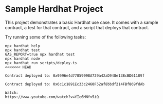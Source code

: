 # Sample Hardhat Project

This project demonstrates a basic Hardhat use case. It comes with a sample contract, a test for that contract, and a script that deploys that contract.

Try running some of the following tasks:

```shell
npx hardhat help
npx hardhat test
GAS_REPORT=true npx hardhat test
npx hardhat node
npx hardhat run scripts/deploy.ts
<<<<<<< HEAD

```

```
Contract deployed to: 0x9996e4d77059998A729a42aD948e138cBD61109f
```
```
Contract deployed to: 0x6c1c1891Ec33c2460F52af8bbdf214FBf869fdAb

Watch:
https://www.youtube.com/watch?v=YIc6MNfv5iQ
